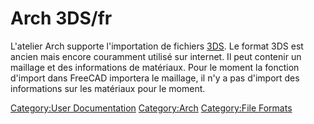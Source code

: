# Arch 3DS/fr






L\'atelier Arch supporte l\'importation de fichiers [3DS](https://en.wikipedia.org/wiki/.3ds). Le format 3DS est ancien mais encore couramment utilisé sur internet. Il peut contenir un maillage et des informations de matériaux. Pour le moment la fonction d\'import dans FreeCAD importera le maillage, il n\'y a pas d\'import des informations sur les matériaux pour le moment.





 

[Category:User Documentation](Category:User_Documentation.md) [Category:Arch](Category:Arch.md) [Category:File Formats](Category:File_Formats.md)
